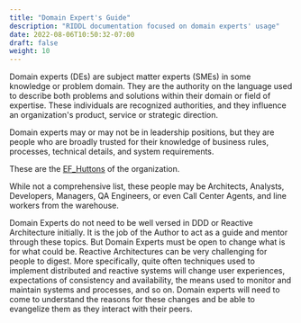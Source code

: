 ```yaml
---
title: "Domain Expert's Guide"
description: "RIDDL documentation focused on domain experts' usage"
date: 2022-08-06T10:50:32-07:00
draft: false
weight: 10
---
```


Domain experts (DEs) are subject matter experts (SMEs) in some knowledge
or problem domain. They are the authority on the language used to describe
both problems and solutions within their domain or field of expertise. These
individuals are recognized authorities, and they influence an organization's
product, service or strategic direction.

Domain experts may or may not
be in leadership positions, but they are people who are broadly trusted
for their knowledge of business rules, processes, technical details,
and system requirements.

These are the [EF_Huttons](https://www.youtube.com/watch?v=ByhYlY5WVvQ) of the
organization.

While not a comprehensive list, these people may be Architects, Analysts,
Developers, Managers, QA Engineers, or even Call Center Agents, and line
workers from the warehouse.

Domain Experts do not need to be well versed in DDD or Reactive Architecture
initially. It is the job of the Author to act as a guide and mentor through
these topics. But Domain Experts must be open to change what is for what
could be. Reactive Architectures can be very challenging for people to digest.
More specifically, quite often techniques used to implement distributed and
reactive systems will change user experiences, expectations of consistency
and availability, the means used to monitor and maintain systems and processes,
and so on. Domain experts will need to come to understand the reasons for
these changes and be able to evangelize them as they interact with their peers.
